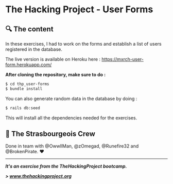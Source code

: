 # The Hacking Project - User Forms


## :mag: The content
In these exercises, I had to work on the forms and establish a list of users registered in the database.

The live version is available on Heroku here : https://mxrch-user-form.herokuapp.com/



**After cloning the repository, make sure to do :**
```sh
$ cd thp_user-forms
$ bundle install
```

You can also generate random data in the database by doing :
```sh
$ rails db:seed
```

This will install all the dependencies needed for the exercises.

## :european_post_office: The Strasbourgeois Crew
Done in team with @OwwllMan, @zOmegad, @Runefire32 and @BrokenPirate. :heart:

<hr>

***It's an exercise from the TheHackingProject bootcamp.***

***> www.thehackingproject.org***
